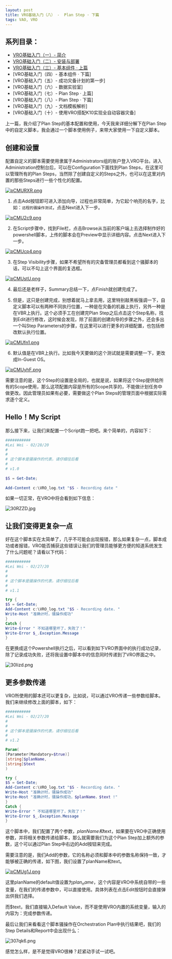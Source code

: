 ```yaml
---
layout: post
title: VRO基础入门（八） -  Plan Step · 下篇
tags: VAO, VRO
---
```


## 系列目录：

- [VRO基础入门（一）-  简介](https://blog.backupnext.cloud/_posts/2023-05-24-VRO-v6-Guide-01/)
- [VRO基础入门（二）-  安装与部署](https://blog.backupnext.cloud/_posts/2023-05-25-VRO-v6-Guide-02/)
- [VRO基础入门（三）-  基本组件 · 上篇](https://blog.backupnext.cloud/_posts/2023-05-26-VRO-v6-Guide-03/)
- [VRO基础入门（四）-  基本组件 · 下篇]
- [VRO基础入门（五）-  成功灾备计划的第一步]
- [VRO基础入门（六）-  数据实验室]
- [VRO基础入门（七）-  Plan Step  · 上篇]
- [VRO基础入门（八）-  Plan Step  · 下篇]
- [VRO基础入门（九）-  文档模板解析]
- [VRO基础入门（十）- 使用VRO搭配K10实现全自动容器灾备]



上一篇，我介绍了Plan Step的基本配置和使用，今天我来详细分解下在Plan Step中的自定义脚本，我会通过一个脚本使用例子，来带大家使用一下自定义脚本。

## 创建和设置

配置自定义的脚本需要使用隶属于Administrators组的账户登入VRO平台。进入Administration控制台后，可以在Configuration下面找到Plan Steps，在这里可以管理所有的Plan Steps，当然除了创建自定义的Steps之外，也可以在这里对内置的那些Steps进行一些个性化的配置。

[![pCMURXR.png](https://s1.ax1x.com/2023/06/16/pCMURXR.png)](https://imgse.com/i/pCMURXR)

1. 点击Add按钮即可进入添加向导，过程也非常简单，为它起个响亮的名字，比如：`远程的骚操作测试`，点击Next进入下一步。

[![pCMU2c9.png](https://s1.ax1x.com/2023/06/16/pCMU2c9.png)](https://imgse.com/i/pCMU2c9)

2. 在Script步骤中，找到File栏，点击Browse从当前的客户端上去选择制作好的powershell脚本，上传的脚本会在Preview中显示详细内容。点击Next进入下一步。

[![pCMUcp4.png](https://s1.ax1x.com/2023/06/16/pCMUcp4.png)](https://imgse.com/i/pCMUcp4)

3. 在Step Visibility步骤，如果不希望所有的灾备管理员都看到这个骚脚本的话，可以不勾上这个界面的复选框。

[![pCMUstU.png](https://s1.ax1x.com/2023/06/16/pCMUstU.png)](https://imgse.com/i/pCMUstU)

4. 最后还是老样子，Summary总结一下，点Finish就创建完成了。

5. 但是，这只是创建完成，别想着就马上拿去用，这里特别敲黑板强调一下，自定义脚本可以有两种不同执行位置，一种是在灾备的机器上执行，另外一种是在VBR上执行。这个必须手工在创建完Plan Step之后点击这个Step名称，找到Edit进行修改，这时候会发现，除了前面的创建向导的步骤之外，还会多出一个叫Step Parameters的步骤，在这里可以进行更多的详细配置，也包括修改默认执行位置。

[![pCMUfn1.png](https://s1.ax1x.com/2023/06/16/pCMUfn1.png)](https://imgse.com/i/pCMUfn1)

6. 默认值是在VBR上执行。比如我今天要做的这个测试就是需要调整一下，更改成In-Guest OS。

[![pCMUyhF.png](https://s1.ax1x.com/2023/06/16/pCMUyhF.png)](https://imgse.com/i/pCMUyhF)

需要注意的是，这个Step的设置是全局的，也就是说，如果将这个Step提供给所有的Scope使用，那么这项配置内容是所有的Scope共享的，不能做计划任务中做更改。因此管理员如果有必要，需要做这个Plan Steps的管理页面中根据实际需求逐个定义。

##  Hello！My Script

那么接下来，让我们来配置一个Script跑一把吧。来个简单的，内容如下：

```powershell
###########
#Lei Wei - 02/28/20
#
#
# 这个脚本是骚操作的代表，请仔细往后看
#
# v1.0
 
$S = Get-Date;
 
Add-Content c:\VRO_log.txt "$S - Recording date "
```

如果一切正常，在VRO中将会看到如下信息：

![30RZZD.jpg](https://s2.ax1x.com/2020/02/27/30RZZD.jpg)



## 让我们变得更复杂一点

好在这个脚本实在太简单了，几乎不可能会出现报错，那么如果复杂一点，脚本成功或者报错，VRO能否捕获这些错误让我们的管理员能够更方便的知道系统发生了什么问题呢？请看以下代码：

```powershell
###########
#Lei Wei - 02/27/20
#
#
# 这个脚本是骚操作的代表，请仔细往后看
#
# v1.1

try {
$S = Get-Date;
Add-Content c:\VRO_log.txt "$S - Recording date. "
Write-Host "准确计时，骚操作成功"
}
Catch {
Write-Error " 不知道哪里坏了，失败了！"
Write-Error $_.Exception.Message
}
```

在更换成这个Powershell执行之后，可以看到如下VRO界面中的执行成功记录，除了记录成功失败，还将我设置中脚本中的信息同时传递到了VRO界面之中。

![30Iizd.png](https://s2.ax1x.com/2020/02/27/30Iizd.png)



## 更多参数传递

VRO所使用的脚本还可以更复杂，比如说，可以通过VRO传递一些参数给脚本。我们来继续修改上面的脚本，如下：

```powershell
###########
#Lei Wei - 02/27/20
#
#
# 这个脚本是骚操作的代表，请仔细往后看
#
# v1.2

Param(
[Parameter(Mandatory=$true)]
[string]$planName,
[string]$text
)

try {
$S = Get-Date;
Add-Content c:\VRO_log.txt "$S - Recording date. "
Write-Host "准确计时，骚操作成功"
Write-Host "准确计时，骚操作成功，$planName，$text !"
}
Catch {
Write-Error " 不知道哪里坏了，失败了！"
Write-Error $_.Exception.Message
}
```

这个脚本中，我们配置了两个参数，$planName和$text，如果要在VRO中正确使用参数，并将相关参数传递给脚本，那么就需要我们为这个Plan Step加上额外的参数，这个可以通过Plan Step中右边的Add按钮来完成。

需要注意的是，我们Add的参数，它的名称必须和脚本中的参数名称保持一致，才能够被正确的传递，如下图，我们设置了planName和text。

[![pCMUg1J.png](https://s1.ax1x.com/2023/06/16/pCMUg1J.png)](https://imgse.com/i/pCMUg1J)

这里planName的default值设置为$plan_name$，这个内容是VRO中系统自带的一些变量，在我们的传递参数中，可以直接使用。具体列表在点击Edit按钮时会直接弹出供我们选择。

而$text，我们直接输入Default Value，而不是使用VRO内置的系统变量，输入的内容为：完成参数传递。

最后让我们来看看这个脚本骚操作在Orchestration Plan中执行结果吧，我们的Step Details和Report中会出现什么：

![307qk6.png](https://s2.ax1x.com/2020/02/28/307qk6.png)

感觉怎么样，是不是觉得VRO很棒？赶紧动手试一试吧。

